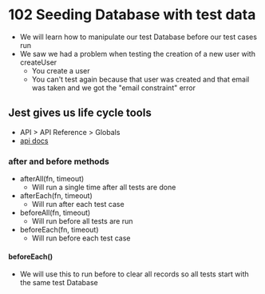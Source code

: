 # 102 Seeding Database with test data
* We will learn how to manipulate our test Database before our test cases run
* We saw we had a problem when testing the creation of a new user with createUser
    - You create a user
    - You can't test again because that user was created and that email was taken and we got the "email constraint" error

## Jest gives us life cycle tools
* API > API Reference > Globals
* [api docs](https://jestjs.io/docs/en/api)

### after and before methods
* afterAll(fn, timeout)
    - Will run a single time after all tests are done
* afterEach(fn, timeout)
    - Will run after each test case
* beforeAll(fn, timeout)
    - Will run before all tests are run
* beforeEach(fn, timeout)
    - Will run before each test case

#### beforeEach()
* We will use this to run before to clear all records so all tests start with the same test Database
